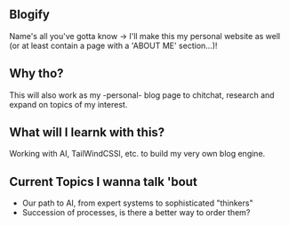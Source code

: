 ## Blogify
Name's all you've gotta know
-> I'll make this my personal website as well (or at least contain a page with a 'ABOUT ME' section...)!

## Why tho?
This will also work as my -personal- blog page to chitchat, research and expand on topics of my interest.

## What will I learnk with this?
Working with AI, TailWindCSSl, etc. to build my very own blog engine.

## Current Topics I wanna talk 'bout
- Our path to AI, from expert systems to sophisticated "thinkers"
- Succession of processes, is there a better way to order them?